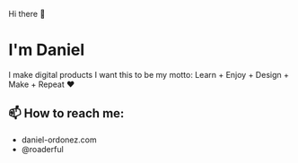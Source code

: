 Hi there 👋

# I'm Daniel

I make digital products
I want this to be my motto: Learn + Enjoy + Design + Make + Repeat ❤️

## 📫 How to reach me:
- daniel-ordonez.com
- @roaderful
